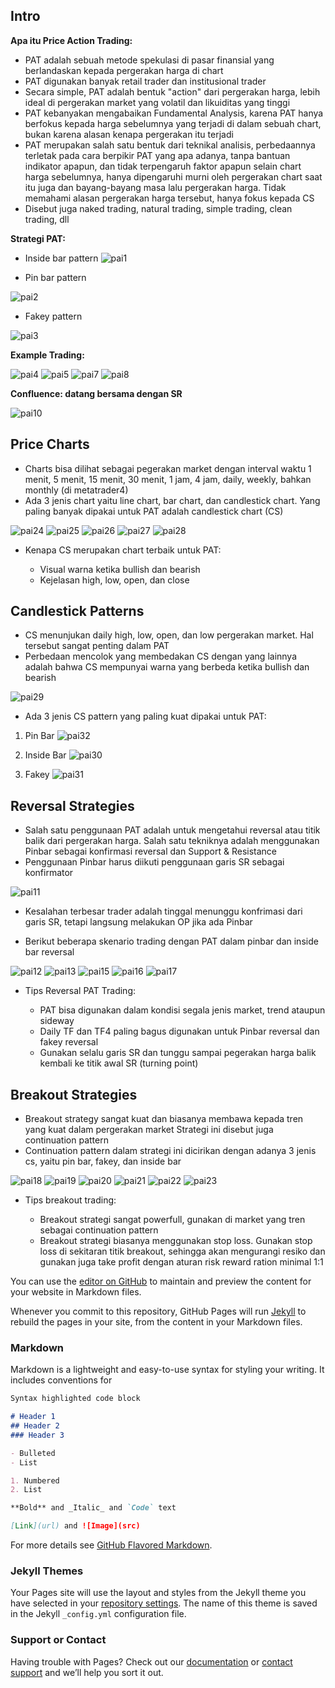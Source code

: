 ## Intro

**Apa itu Price Action Trading:**

* PAT adalah sebuah metode spekulasi di pasar finansial yang berlandaskan kepada pergerakan harga di chart
* PAT digunakan banyak retail trader dan institusional trader
* Secara simple, PAT adalah bentuk "action" dari pergerakan harga, lebih ideal di pergerakan market yang volatil dan likuiditas yang tinggi
* PAT kebanyakan mengabaikan Fundamental Analysis, karena PAT hanya berfokus kepada harga sebelumnya yang terjadi di dalam sebuah chart, bukan karena alasan kenapa pergerakan itu terjadi
* PAT merupakan salah satu bentuk dari teknikal analisis, perbedaannya terletak pada cara berpikir PAT yang apa adanya, tanpa bantuan indikator apapun, dan tidak terpengaruh faktor apapun selain chart harga sebelumnya, hanya dipengaruhi murni oleh pergerakan chart saat itu juga dan bayang-bayang masa lalu pergerakan harga. Tidak memahami alasan pergerakan harga tersebut, hanya fokus kepada CS
* Disebut juga naked trading, natural trading, simple trading, clean trading, dll


**Strategi PAT:**

* Inside bar pattern
![pai1](https://user-images.githubusercontent.com/27078712/88451727-46146200-ce83-11ea-9c36-47cf4c415e5b.PNG)

* Pin bar pattern

![pai2](https://user-images.githubusercontent.com/27078712/88451753-8542b300-ce83-11ea-851d-2218f9782274.PNG)


* Fakey pattern

![pai3](https://user-images.githubusercontent.com/27078712/88451775-c2a74080-ce83-11ea-8ba3-91b715a0e2de.PNG)



**Example Trading:**

![pai4](https://user-images.githubusercontent.com/27078712/88451913-ab1c8780-ce84-11ea-827d-4b4e6af24a27.PNG)
![pai5](https://user-images.githubusercontent.com/27078712/88451914-ac4db480-ce84-11ea-8d83-cad434322a19.PNG)
![pai7](https://user-images.githubusercontent.com/27078712/88451916-ace64b00-ce84-11ea-9178-b8246d434742.PNG)
![pai8](https://user-images.githubusercontent.com/27078712/88451918-ad7ee180-ce84-11ea-827e-84f492a972f3.PNG)



**Confluence: datang bersama dengan SR**

![pai10](https://user-images.githubusercontent.com/27078712/88452038-b7551480-ce85-11ea-8bdf-0e1c03511d94.PNG)


## Price Charts

* Charts bisa dilihat sebagai pegerakan market dengan interval waktu 1 menit, 5 menit, 15 menit, 30 menit, 1 jam, 4 jam, daily, weekly, bahkan monthly (di metatrader4)
* Ada 3 jenis chart yaitu line chart, bar chart, dan candlestick chart. Yang paling banyak dipakai untuk PAT adalah candlestick chart (CS)

![pai24](https://user-images.githubusercontent.com/27078712/88459429-b6d96f80-cebf-11ea-85ea-2a171356f5c0.PNG)
![pai25](https://user-images.githubusercontent.com/27078712/88459430-b8a33300-cebf-11ea-9485-3f0eb8a41b5c.PNG)
![pai26](https://user-images.githubusercontent.com/27078712/88459431-b93bc980-cebf-11ea-8469-6fd8bf6ab490.PNG)
![pai27](https://user-images.githubusercontent.com/27078712/88459432-b9d46000-cebf-11ea-889c-e09e7ca16f1b.PNG)
![pai28](https://user-images.githubusercontent.com/27078712/88459434-bb058d00-cebf-11ea-8605-1fc40078fcf7.PNG)



* Kenapa CS merupakan chart terbaik untuk PAT:

   * Visual warna ketika bullish dan bearish
   * Kejelasan high, low, open, dan close
   

## Candlestick Patterns

* CS menunjukan daily high, low, open, dan low pergerakan market. Hal tersebut sangat penting dalam PAT
* Perbedaan mencolok yang membedakan CS dengan yang lainnya adalah bahwa CS mempunyai warna yang berbeda ketika bullish dan bearish

![pai29](https://user-images.githubusercontent.com/27078712/88461161-67993c00-cecb-11ea-9ed8-389f06fd78be.PNG)


* Ada 3 jenis CS pattern yang paling kuat dipakai untuk PAT:

1. Pin Bar
![pai32](https://user-images.githubusercontent.com/27078712/88461217-dd050c80-cecb-11ea-8a42-e49ce5e6927f.PNG)


2. Inside Bar
![pai30](https://user-images.githubusercontent.com/27078712/88461199-bcd54d80-cecb-11ea-99a3-022093445771.PNG)

2. Fakey
![pai31](https://user-images.githubusercontent.com/27078712/88461209-cb236980-cecb-11ea-84dc-9b297a3ee6b1.PNG)






## Reversal Strategies

* Salah satu penggunaan PAT adalah untuk mengetahui reversal atau titik balik dari pergerakan harga. Salah satu tekniknya adalah menggunakan Pinbar sebagai konfirmasi reversal dan Support & Resistance
* Penggunaan Pinbar harus diikuti penggunaan garis SR sebagai konfirmator

![pai11](https://user-images.githubusercontent.com/27078712/88457666-7b847400-ceb2-11ea-9719-5f78798bfc22.PNG)


* Kesalahan terbesar trader adalah tinggal menunggu konfrimasi dari garis SR, tetapi langsung melakukan OP jika ada Pinbar

* Berikut beberapa skenario trading dengan PAT dalam pinbar dan inside bar reversal

![pai12](https://user-images.githubusercontent.com/27078712/88457770-6b20c900-ceb3-11ea-8748-891a305b26f6.PNG)
![pai13](https://user-images.githubusercontent.com/27078712/88457771-6c51f600-ceb3-11ea-8ff7-c4c3d67a6015.PNG)
![pai15](https://user-images.githubusercontent.com/27078712/88457772-6cea8c80-ceb3-11ea-82ae-fb92e5ead4c9.PNG)
![pai16](https://user-images.githubusercontent.com/27078712/88457774-6d832300-ceb3-11ea-8cb0-90a1d75a6ded.PNG)
![pai17](https://user-images.githubusercontent.com/27078712/88457775-6d832300-ceb3-11ea-9e30-9f8f6321cfc3.PNG)



* Tips Reversal PAT Trading:

    * PAT bisa digunakan dalam kondisi segala jenis market, trend ataupun sideway
    * Daily TF dan TF4 paling bagus digunakan untuk Pinbar reversal dan fakey reversal
    * Gunakan selalu garis SR dan tunggu sampai pegerakan harga balik kembali ke titik awal SR (turning point)



## Breakout Strategies

* Breakout strategy sangat kuat dan biasanya membawa kepada tren yang kuat dalam pergerakan market
Strategi ini disebut juga continuation pattern
* Continuation pattern dalam strategi ini dicirikan dengan adanya 3 jenis cs, yaitu pin bar, fakey, dan inside bar

![pai18](https://user-images.githubusercontent.com/27078712/88458702-1fbde900-ceba-11ea-8c5c-e5b223d13877.PNG)
![pai19](https://user-images.githubusercontent.com/27078712/88458706-22204300-ceba-11ea-8344-8ba9ddcaf6ba.PNG)
![pai20](https://user-images.githubusercontent.com/27078712/88458708-22b8d980-ceba-11ea-80ea-978c350f0f71.PNG)
![pai21](https://user-images.githubusercontent.com/27078712/88458711-23ea0680-ceba-11ea-944e-14074c628f22.PNG)
![pai22](https://user-images.githubusercontent.com/27078712/88458714-251b3380-ceba-11ea-8448-ac48df81198d.PNG)
![pai23](https://user-images.githubusercontent.com/27078712/88458715-25b3ca00-ceba-11ea-9e64-240ab141be54.PNG)


* Tips breakout trading:

     * Breakout strategi sangat powerfull, gunakan di market yang tren sebagai continuation pattern
     * Breakout strategi biasanya menggunakan stop loss. Gunakan stop loss di sekitaran titik breakout, sehingga akan mengurangi resiko dan gunakan juga take profit dengan aturan risk reward ration minimal 1:1
     







You can use the [editor on GitHub](https://github.com/itsmecevi/price-action-intro/edit/master/README.md) to maintain and preview the content for your website in Markdown files.

Whenever you commit to this repository, GitHub Pages will run [Jekyll](https://jekyllrb.com/) to rebuild the pages in your site, from the content in your Markdown files.

### Markdown

Markdown is a lightweight and easy-to-use syntax for styling your writing. It includes conventions for

```markdown
Syntax highlighted code block

# Header 1
## Header 2
### Header 3

- Bulleted
- List

1. Numbered
2. List

**Bold** and _Italic_ and `Code` text

[Link](url) and ![Image](src)
```

For more details see [GitHub Flavored Markdown](https://guides.github.com/features/mastering-markdown/).

### Jekyll Themes

Your Pages site will use the layout and styles from the Jekyll theme you have selected in your [repository settings](https://github.com/itsmecevi/price-action-intro/settings). The name of this theme is saved in the Jekyll `_config.yml` configuration file.

### Support or Contact

Having trouble with Pages? Check out our [documentation](https://help.github.com/categories/github-pages-basics/) or [contact support](https://github.com/contact) and we’ll help you sort it out.
